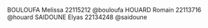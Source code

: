 BOULOUFA Melissa 22115212 @bouloufa
HOUARD Romain 22113716 @houard
SAIDOUNE Elyas 22134248 @saidoune